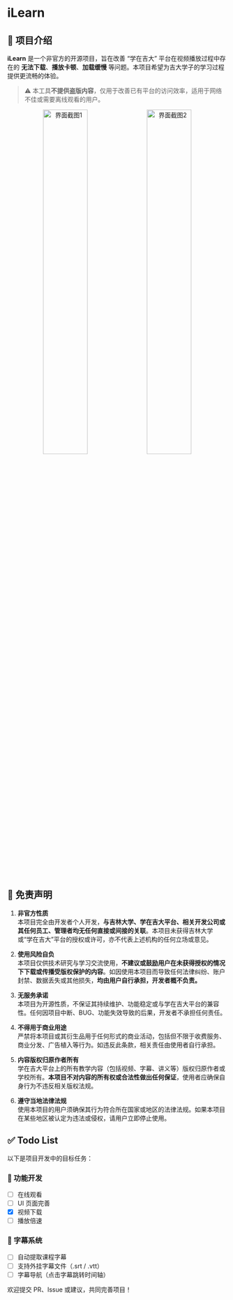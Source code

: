 # iLearn

## 📌 项目介绍

**iLearn** 是一个非官方的开源项目，旨在改善 “学在吉大” 平台在视频播放过程中存在的 **无法下载**、**播放卡顿**、**加载缓慢** 等问题。本项目希望为吉大学子的学习过程提供更流畅的体验。

> ⚠️ 本工具**不提供盗版内容**，仅用于改善已有平台的访问效率，适用于网络不佳或需要离线观看的用户。

<p align="center">
  <img src="https://github.com/user-attachments/assets/02241d3d-7abb-4bc8-91f2-29f9ca2ca45a" alt="界面截图1" width="45%" />
  &nbsp;
  <img src="https://github.com/user-attachments/assets/f6d99662-b320-4912-8845-cbf5afaca3f7" alt="界面截图2" width="45%" />
</p>

## 📜 免责声明

1. **非官方性质**  
   本项目完全由开发者个人开发，**与吉林大学、学在吉大平台、相关开发公司或其任何员工、管理者均无任何直接或间接的关联**。本项目未获得吉林大学或“学在吉大”平台的授权或许可，亦不代表上述机构的任何立场或意见。

2. **使用风险自负**  
   本项目仅供技术研究与学习交流使用，**不建议或鼓励用户在未获得授权的情况下下载或传播受版权保护的内容**。如因使用本项目而导致任何法律纠纷、账户封禁、数据丢失或其他损失，**均由用户自行承担，开发者概不负责。**

3. **无服务承诺**  
   本项目为开源性质，不保证其持续维护、功能稳定或与学在吉大平台的兼容性。任何因项目中断、BUG、功能失效导致的后果，开发者不承担任何责任。

4. **不得用于商业用途**  
   严禁将本项目或其衍生品用于任何形式的商业活动，包括但不限于收费服务、商业分发、广告植入等行为。如违反此条款，相关责任由使用者自行承担。

5. **内容版权归原作者所有**  
   学在吉大平台上的所有教学内容（包括视频、字幕、讲义等）版权归原作者或学校所有。**本项目不对内容的所有权或合法性做出任何保证**，使用者应确保自身行为不违反相关版权法规。

6. **遵守当地法律法规**  
   使用本项目的用户须确保其行为符合所在国家或地区的法律法规。如果本项目在某些地区被认定为违法或侵权，请用户立即停止使用。

## ✅ Todo List

以下是项目开发中的目标任务：

### 🔧 功能开发

- [ ] 在线观看  
- [ ] UI 页面完善  
- [x] 视频下载  
- [ ] 播放倍速  

### 📝 字幕系统

- [ ] 自动提取课程字幕  
- [ ] 支持外挂字幕文件（.srt / .vtt）  
- [ ] 字幕导航（点击字幕跳转时间轴）  

欢迎提交 PR、Issue 或建议，共同完善项目！
